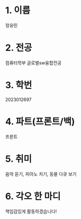 # 1. 이름
정유민

# 2. 전공
컴퓨터학부 글로벌sw융합전공

# 3. 학번
2023012697

# 4. 파트(프론트/백)
프론트

# 5. 취미
음악 듣기, 피아노 치기, 동물 다큐 보기 

# 6. 각오 한 마디
책임감있게 활동하겠습니다!
